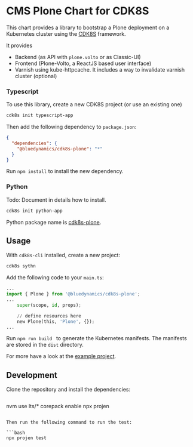 # CMS Plone Chart for CDK8S

This chart provides a library to bootstrap a Plone deployment on a Kubernetes cluster using the [CDK8S](https://cdk8s.io) framework.

It provides

* Backend (as API with `plone.volto` or as Classic-UI)
* Frontend (Plone-Volto, a ReactJS based user interface)
* Varnish using kube-httpcache. It includes a way to invalidate varnish cluster (optional)

### Typescript

To use this library, create a new CDK8S project (or use an existing one)

```bash
cdk8s init typescript-app
```

Then add the following dependency to `package.json`:

```json
{
  "dependencies": {
    "@bluedynamics/cdk8s-plone": "*"
  }
}
```

Run `npm install` to install the new dependency.

### Python

Todo: Document in details how to install.

```bash
cdk8s init python-app
```

Python package name is [cdk8s-plone](https://pypi.org/project/cdk8s-plone/).

## Usage

With `cdk8s-cli` installed, create a new project:

```bash
cdk8s sythn
```

Add the following code to your `main.ts`:

```python
...
import { Plone } from '@bluedynamics/cdk8s-plone';
...
    super(scope, id, props);

    // define resources here
    new Plone(this, 'Plone', {});
...
```

Run `npm run build ` to generate the Kubernetes manifests.
The manifests are stored in the `dist` directory.

For more have a look at the [example project](https://github.com/bluedynamics/cdk8s-plone-example).

## Development

Clone the repository and install the dependencies:

```bash
```

nvm use lts/*
corepack enable
npx projen

```

Then run the following command to run the test:

```bash
npx projen test
```
